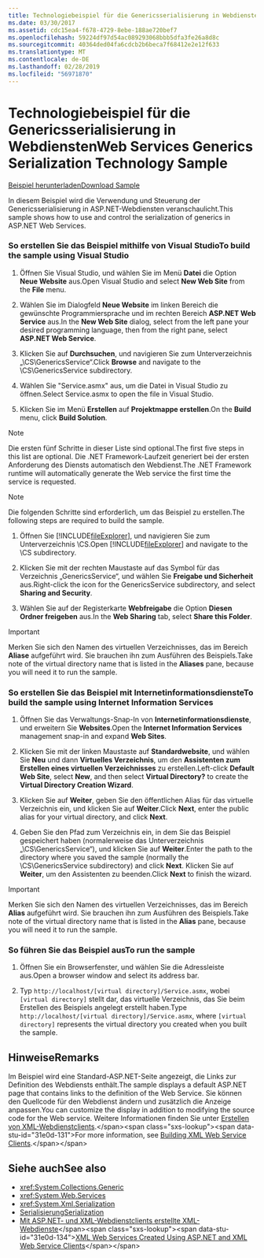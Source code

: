 ```yaml
---
title: Technologiebeispiel für die Genericsserialisierung in Webdiensten
ms.date: 03/30/2017
ms.assetid: cdc15ea4-f678-4729-8ebe-188ae720bef7
ms.openlocfilehash: 59224df97d54ac089293068bbb5dfa3fe26a8d8c
ms.sourcegitcommit: 40364ded04fa6cdcb2b6beca7f68412e2e12f633
ms.translationtype: MT
ms.contentlocale: de-DE
ms.lasthandoff: 02/28/2019
ms.locfileid: "56971870"
---
```

# <a name="web-services-generics-serialization-technology-sample"></a><span data-ttu-id="31e0d-102">Technologiebeispiel für die Genericsserialisierung in Webdiensten</span><span class="sxs-lookup"><span data-stu-id="31e0d-102">Web Services Generics Serialization Technology Sample</span></span>
[<span data-ttu-id="31e0d-103">Beispiel herunterladen</span><span class="sxs-lookup"><span data-stu-id="31e0d-103">Download Sample</span></span>](https://download.microsoft.com/download/4/7/B/47B2164C-E780-4B10-8DE4-2CB5B886E0A6/Technologies/Serialization/Xml%20Serialization/GenericsSerialization.zip.exe)  
  
 <span data-ttu-id="31e0d-104">In diesem Beispiel wird die Verwendung und Steuerung der Genericsserialisierung in ASP.NET-Webdiensten veranschaulicht.</span><span class="sxs-lookup"><span data-stu-id="31e0d-104">This sample shows how to use and control the serialization of generics in ASP.NET Web Services.</span></span>  
  
### <a name="to-build-the-sample-using-visual-studio"></a><span data-ttu-id="31e0d-105">So erstellen Sie das Beispiel mithilfe von Visual Studio</span><span class="sxs-lookup"><span data-stu-id="31e0d-105">To build the sample using Visual Studio</span></span>  
  
1.  <span data-ttu-id="31e0d-106">Öffnen Sie Visual Studio, und wählen Sie im Menü **Datei** die Option **Neue Website** aus.</span><span class="sxs-lookup"><span data-stu-id="31e0d-106">Open Visual Studio and select **New Web Site** from the **File** menu.</span></span>  
  
2.  <span data-ttu-id="31e0d-107">Wählen Sie im Dialogfeld **Neue Website** im linken Bereich die gewünschte Programmiersprache und im rechten Bereich **ASP.NET Web Service** aus.</span><span class="sxs-lookup"><span data-stu-id="31e0d-107">In the **New Web Site** dialog, select from the left pane your desired programming language, then from the right pane, select **ASP.NET Web Service**.</span></span>  
  
3.  <span data-ttu-id="31e0d-108">Klicken Sie auf **Durchsuchen**, und navigieren Sie zum Unterverzeichnis „\CS\GenericsService“.</span><span class="sxs-lookup"><span data-stu-id="31e0d-108">Click **Browse** and navigate to the \CS\GenericsService subdirectory.</span></span>  
  
4.  <span data-ttu-id="31e0d-109">Wählen Sie "Service.asmx" aus, um die Datei in Visual Studio zu öffnen.</span><span class="sxs-lookup"><span data-stu-id="31e0d-109">Select Service.asmx to open the file in Visual Studio.</span></span>  
  
5.  <span data-ttu-id="31e0d-110">Klicken Sie im Menü **Erstellen** auf **Projektmappe erstellen**.</span><span class="sxs-lookup"><span data-stu-id="31e0d-110">On the **Build** menu, click **Build Solution**.</span></span>  
  
> [!NOTE]
>  <span data-ttu-id="31e0d-111">Die ersten fünf Schritte in dieser Liste sind optional.</span><span class="sxs-lookup"><span data-stu-id="31e0d-111">The first five steps in this list are optional.</span></span> <span data-ttu-id="31e0d-112">Die .NET Framework-Laufzeit generiert bei der ersten Anforderung des Diensts automatisch den Webdienst.</span><span class="sxs-lookup"><span data-stu-id="31e0d-112">The .NET Framework runtime will automatically generate the Web service the first time the service is requested.</span></span>  
  
> [!NOTE]
>  <span data-ttu-id="31e0d-113">Die folgenden Schritte sind erforderlich, um das Beispiel zu erstellen.</span><span class="sxs-lookup"><span data-stu-id="31e0d-113">The following steps are required to build the sample.</span></span>  
  
1.  <span data-ttu-id="31e0d-114">Öffnen Sie [!INCLUDE[fileExplorer](../../../includes/fileexplorer-md.md)], und navigieren Sie zum Unterverzeichnis \CS.</span><span class="sxs-lookup"><span data-stu-id="31e0d-114">Open [!INCLUDE[fileExplorer](../../../includes/fileexplorer-md.md)] and navigate to the \CS subdirectory.</span></span>  
  
2.  <span data-ttu-id="31e0d-115">Klicken Sie mit der rechten Maustaste auf das Symbol für das Verzeichnis „GenericsService“, und wählen Sie **Freigabe und Sicherheit** aus.</span><span class="sxs-lookup"><span data-stu-id="31e0d-115">Right-click the icon for the GenericsService subdirectory, and select **Sharing and Security**.</span></span>  
  
3.  <span data-ttu-id="31e0d-116">Wählen Sie auf der Registerkarte **Webfreigabe** die Option **Diesen Ordner freigeben** aus.</span><span class="sxs-lookup"><span data-stu-id="31e0d-116">In the **Web Sharing** tab, select **Share this Folder**.</span></span>  
  
> [!IMPORTANT]
>  <span data-ttu-id="31e0d-117">Merken Sie sich den Namen des virtuellen Verzeichnisses, das im Bereich **Aliase** aufgeführt wird. Sie brauchen ihn zum Ausführen des Beispiels.</span><span class="sxs-lookup"><span data-stu-id="31e0d-117">Take note of the virtual directory name that is listed in the **Aliases** pane, because you will need it to run the sample.</span></span>  
  
### <a name="to-build-the-sample-using-internet-information-services"></a><span data-ttu-id="31e0d-118">So erstellen Sie das Beispiel mit Internetinformationsdienste</span><span class="sxs-lookup"><span data-stu-id="31e0d-118">To build the sample using Internet Information Services</span></span>  
  
1.  <span data-ttu-id="31e0d-119">Öffnen Sie das Verwaltungs-Snap-In von **Internetinformationsdienste**, und erweitern Sie **Websites**.</span><span class="sxs-lookup"><span data-stu-id="31e0d-119">Open the **Internet Information Services** management snap-in and expand **Web Sites**.</span></span>  
  
2.  <span data-ttu-id="31e0d-120">Klicken Sie mit der linken Maustaste auf **Standardwebsite**, und wählen Sie **Neu** und dann **Virtuelles Verzeichnis**, um den **Assistenten zum Erstellen eines virtuellen Verzeichnisses** zu erstellen.</span><span class="sxs-lookup"><span data-stu-id="31e0d-120">Left-click **Default Web Site**, select **New**, and then select **Virtual Directory?** to create the **Virtual Directory Creation Wizard**.</span></span>  
  
3.  <span data-ttu-id="31e0d-121">Klicken Sie auf **Weiter**, geben Sie den öffentlichen Alias für das virtuelle Verzeichnis ein, und klicken Sie auf **Weiter**.</span><span class="sxs-lookup"><span data-stu-id="31e0d-121">Click **Next**, enter the public alias for your virtual directory, and click **Next**.</span></span>  
  
4.  <span data-ttu-id="31e0d-122">Geben Sie den Pfad zum Verzeichnis ein, in dem Sie das Beispiel gespeichert haben (normalerweise das Unterverzeichnis „\CS\GenericsService“), und klicken Sie auf **Weiter**.</span><span class="sxs-lookup"><span data-stu-id="31e0d-122">Enter the path to the directory where you saved the sample (normally the \CS\GenericsService subdirectory) and click **Next**.</span></span> <span data-ttu-id="31e0d-123">Klicken Sie auf **Weiter**, um den Assistenten zu beenden.</span><span class="sxs-lookup"><span data-stu-id="31e0d-123">Click **Next** to finish the wizard.</span></span>  
  
> [!IMPORTANT]
>  <span data-ttu-id="31e0d-124">Merken Sie sich den Namen des virtuellen Verzeichnisses, das im Bereich **Alias** aufgeführt wird. Sie brauchen ihn zum Ausführen des Beispiels.</span><span class="sxs-lookup"><span data-stu-id="31e0d-124">Take note of the virtual directory name that is listed in the **Alias** pane, because you will need it to run the sample.</span></span>  
  
### <a name="to-run-the-sample"></a><span data-ttu-id="31e0d-125">So führen Sie das Beispiel aus</span><span class="sxs-lookup"><span data-stu-id="31e0d-125">To run the sample</span></span>  
  
1.  <span data-ttu-id="31e0d-126">Öffnen Sie ein Browserfenster, und wählen Sie die Adressleiste aus.</span><span class="sxs-lookup"><span data-stu-id="31e0d-126">Open a browser window and select its address bar.</span></span>  
  
2.  <span data-ttu-id="31e0d-127">Typ `http://localhost/[virtual directory]/Service.asmx`, wobei `[virtual directory]` stellt dar, das virtuelle Verzeichnis, das Sie beim Erstellen des Beispiels angelegt erstellt haben.</span><span class="sxs-lookup"><span data-stu-id="31e0d-127">Type `http://localhost/[virtual directory]/Service.asmx`, where `[virtual directory]` represents the virtual directory you created when you built the sample.</span></span>  
  
## <a name="remarks"></a><span data-ttu-id="31e0d-128">Hinweise</span><span class="sxs-lookup"><span data-stu-id="31e0d-128">Remarks</span></span>  
 <span data-ttu-id="31e0d-129">Im Beispiel wird eine Standard-ASP.NET-Seite angezeigt, die Links zur Definition des Webdiensts enthält.</span><span class="sxs-lookup"><span data-stu-id="31e0d-129">The sample displays a default ASP.NET page that contains links to the definition of the Web Service.</span></span> <span data-ttu-id="31e0d-130">Sie können den Quellcode für den Webdienst ändern und zusätzlich die Anzeige anpassen.</span><span class="sxs-lookup"><span data-stu-id="31e0d-130">You can customize the display in addition to modifying the source code for the Web service.</span></span> <span data-ttu-id="31e0d-131">Weitere Informationen finden Sie unter [Erstellen von XML-Webdienstclients](https://docs.microsoft.com/previous-versions/dotnet/netframework-4.0/w3h45ebk(v=vs.100)).</span><span class="sxs-lookup"><span data-stu-id="31e0d-131">For more information, see [Building XML Web Service Clients](https://docs.microsoft.com/previous-versions/dotnet/netframework-4.0/w3h45ebk(v=vs.100)).</span></span>  
  
## <a name="see-also"></a><span data-ttu-id="31e0d-132">Siehe auch</span><span class="sxs-lookup"><span data-stu-id="31e0d-132">See also</span></span>

- <xref:System.Collections.Generic>
- <xref:System.Web.Services>
- <xref:System.Xml.Serialization>
- [<span data-ttu-id="31e0d-133">Serialisierung</span><span class="sxs-lookup"><span data-stu-id="31e0d-133">Serialization</span></span>](../../../docs/standard/serialization/index.md)
- <span data-ttu-id="31e0d-134">[Mit ASP.NET- und XML-Webdienstclients erstellte XML-Webdienste](https://docs.microsoft.com/previous-versions/dotnet/netframework-4.0/7bkzywba(v=vs.100))</span><span class="sxs-lookup"><span data-stu-id="31e0d-134">[XML Web Services Created Using ASP.NET and XML Web Service Clients](https://docs.microsoft.com/previous-versions/dotnet/netframework-4.0/7bkzywba(v=vs.100))</span></span>
